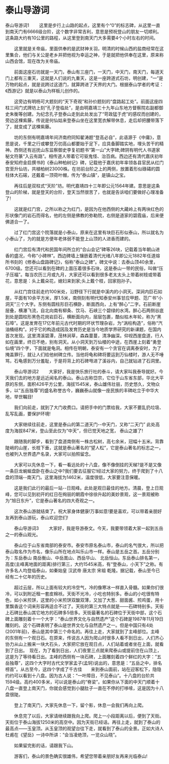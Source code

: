 # 泰山导游词
泰山导游词1
　　这里是步行上山路的起点，这里有个“0”的标志碑，从这里一直到南天门有6666级台阶，这个数字非常吉利，意思是预祝登山的朋友一切顺利。这条路大约有10公里的路程，从这里登到南天门大多需要4个小时左右的时间。

　　这里就是关帝庙，里面供奉的是武财神关羽，明清的时候山西的盐商经常在这里集合，他们与关公是老乡并把他视为幸运之神，于是就把他供奉在这里，原来称山西会馆，现在改为关帝庙。

　　前面这座石坊就是一天门，泰山有三座门，一天门，中天门，南天门，每道天门上都有三重天，这就是人们说的九重天，这是一座跨道式石坊，明创建，“一”是万物的起点，就是说跨过这道门，就算跨进了天界的大门。根据泰山学者的考证：《西游记》就是以泰山为样板儿创作的。

　　这旁边有明杨可大题刻的“天下奇观”和孙价题刻的“盘路起工处”。前面这座四柱三间门式牌坊上刻“孔子登临处”，是由明嘉靖三十九年山东地方督察院右副都御史朱衡等创建。为纪念孔子登泰山走到此处发出了“苛政猛于虎”的感叹而创建的，旁边这棵紫藤，传说是何仙姑来登泰山坐在这里宽衣解带休息，走后却把腰带落下了，就变成了这棵紫藤。

　　坊的东侧有明嘉靖年间济南府同知翟涛题“登高必自”，此语源于《中庸》，意思是说，千里之行或攀登万仞高山都要始于足下，应具备脚踏实地，埋头苦干的精神。西侧还有巡抚山东监察御史李复初题书“第一山”大字碑;碑阴有明代人书道家秘文符篆“入云有路”。相传道人带着它可驱鬼怪、治百病。西边还有清代嘉庆初年泰安知府金启撰书的《泰山种柏树记》碑，记载他于嘉庆初年率领各县官民从红门宫至升仙坊，共植柏树23000株。在坊前台阶之上的两侧，放置着形似碌碡的圆柱体大石磙，还戴着一顶荷叶帽，传为“泰山镇”，是镇山之宝。

　　再往后是双柱式“天阶”坊。明代嘉靖四十三年即公元1564年建。意思是这条登山的阶梯，就是登天的台阶，登天当然很苦了，也就是告诉咱们要做好心理准备了!

　　这就是红门宫，之所以称之为红门，是因为在他西侧的大藏岭上有两块红色的形状像门的岩石而得名，他的左侧是佛教的弥勒院，右侧是道家的碧霞庙，后来便佛道合一了。

　　过了红门宫这个院落就是小泰山，原来在这里有块巨石形似泰山，所以就名为小泰山了，为的就是方便年老体弱不能登上山顶的人进香而建的。

　　红门宫后有清代和民国年间所立的“合山会记”碑等26块，记载着当年朝山进香的盛况，今称“小碑林”。西边碑墙上镶嵌着清代光绪八年即公元1882年任道熔所书刻的《修泰山盘路碑记》，俗称“泰山之碑”。碑文中说：去泰山顶40余里，6700级。您还可以看到在碑的上面压着很多石块，这是泰山一带的民俗，叫做“压子压福”。每当农历三月或九月，大家还可以看到很多老太太头上带着树枝或带着花，意思是：头上戴朵花，媳妇来到家;头上戴个枝，回家抱孙子。

　　从红门宫往前走约100米处，沿野径下行就是中溪内的小洞天。深涧内巨石如屋，平面有10余平方米，厚1.5米，南侧刻有明代知泰安州事甘应甲题、范广书“小洞天”三个大字。东侧有圆柱形巨石横卧，断面西向，上有“醉心”二字。石前断崖层叠，横瀑飞流，自北向南有柳条、饮马、石峡三个碧绿的水湾。醉心石两侧谷底到处是圆柱形黑色花岗岩巨石，横断面向内，层层包裹，酷似枯木年轮，称为“黑石埠”。这是发育在17亿年前元古代时期的环状节理杂岩，为“涡柱构造”，俗称“汽油桶结构”。对于它的构造成因及发育历史是当今地质学界研究的新课题，在国内首次发现。这里清溪碧潭，茂林涧草，森森蔓蔓，清净幽深。仰视西崖盘道，行人如在画里，终日不绝，别有洞天。从小洞天到万仙楼的中途，在西崖上刻着“勇登仙境”四个字，下面就是龟洞。相传在明朝，泰安有一个贪官在调离泰安时，为了掩盖罪行，就让人们给他树碑立传。当他将龟和碑将要运到万仙楼时，游人无不唾骂，石龟感到万分羞耻，于是将背上的石碑甩进了溪谷内，自己就钻进了石洞里。

　　泰山导游词2
　　大家好，我是快乐旅行社的泰斗，请大家叫我泰导就好。今天我们去的地方是远近闻名的泰山。泰山古称岱宗，它位于山东省东部，华北大平原的东侧，面积426平方公里，海拔1545米，泰山雄伟壮丽，历史悠久，文物众多，以“五岳独尊”的盛名称誉古今，巍巍泰山就像一座民族的丰碑屹立于中华大地，举世瞩目!

　　我们向前走，就到了大门收费口。请把手中的门票给我，大家不要乱扔垃圾、乱写乱画，要保护环境!

　　大家继续往前走，这里是泰山的第二道天门--中天门，又称“二天门” 此处高度为海拔847米，登山至此仅为“中天”，但已觉天地之宽， 泰山之雄了!

　　跟随我的脚步，看到了盘道南侧有一株古松树，高七余米，冠幅十五米。背靠陡峭的山崖，长枝下垂，这就是泰山著名的“望人松”，它是泰山著名的标志之一，也被列入世界遗产名录，大家可以拍照留念。

　　大家可以先休息一下，看一看远处的十八盘，像不像倒挂的天梯?是不是又像一条巨龙蜿蜒盘卧在泰山之中?我们要去征服它!经过大家的努力，终于爬到了十八盘的顶端--南天门。这里海拔为1462米，温度很低，大家要注意保暖。

　　这是我们此行的最后一站--日观峰。此处是观日最佳的地方。清晨，登上日观峰，您可以见到初开的红日在绚丽的朝霞中徐徐升起的美妙景观，这一景观被称为“旭日东升”，它是泰山著名的四大奇观之一。

　　这次泰山游就结束了。祝大家身体健康!万事如意!要是喜欢，可以带着亲朋好友再到泰山游玩，泰山欢迎您们!


　　泰山导游词3
　　大家好，我是导游泰文。今天，我要带领着大家一起到五岳之一的泰山观光。

　　泰山位于山东省南部的泰安市。泰安市原名泰山市，泰山的名气很大，所以把泰山取名作为市名，像乐山所在地点叫乐山市一样。泰山是五岳之首。五岳分别为：东岳泰山 南岳衡山、中岳嵩山、西岳华山、 北岳恒山。东岳泰山排名第一，高度(主峰离地面的距离)排行第三，大约1545米高，有“登泰山，小天下”之称。有许多名人均登临泰山，如秦始皇 汉武帝 唐太宗 宋祖 乾隆。据记载，泰山至今已经有二十亿年的历史。

　　超过云层，所以上面有较大的冷空气，冷的像寒冰一样直入骨髓。如果你们很冷，可以到附近租一套皮棉袄。天街不光冷，小吃也特别多。泰山的小吃很有特色，如小米煎饼，这里的小米煎饼双酸双薄，又加了大葱、甜面酱、煎鸡蛋，用十里飘香这个词来形容再适合不过了。天街的第三大特点就是——石碑特别多。天街上石碑比泰山其它地方的石碑多5倍多。天街最著名的石碑位于天街中部，这个石碑上面雕刻着十一个大字：“泰山世界文化与自然遗产”这个石碑是1987年11月19日雕刻的。这个石碑表明了泰山是世界文化与自然遗产之一。但是中国只有4处(2001年前)，泰山是其中第三个命名的。再往上走，大家就到了主峰部位。主峰的东侧有一个观日石。在原来，传说古人因为爬山时很多人看不到日出，人们齐心协力从山上搬来一块大石头，大家把它放在观日点，人们站着或者坐在上面，就看到了日出。　现在，为了看到日出，人们夜里三点就来爬泰山或提前住在山顶上，这是为了等待看日出。主峰的西侧有一块石碑，上面雕刻着四个鲜红的大字：“五岳独尊”，这四个大字时古代文学家孟子(孟轲)说出的，意思是：“五岳之中，排名榜首”。从古至今，这四个字成了千古佳　　来到泰山面前，站在迎客松下，隐隐约约可以看到十八盘。因为古人说：“一叶障目，不见泰山”。十八盘的台阶共1594级。高约400多米，可以说是泰山的“脊梁”。如果你从下面的中天门顺着十八盘一直登上南天门，你就会感觉到小腿肚子一直在不停的打哆嗦，这是因为十八盘很陡。

　　登上了南天门，大家先休息一下，留个影，休息一会我们再向上爬。

　　休息完了以后，大家请继续跟我向上爬。爬上一小段距离以后，便到了天街。天街位于泰山海拔1250米的高空中。因为天街已经话。再往上走，就到了泰山的最高点——玉皇顶。从玉皇顶的观望台往下走，就看到了泰山的全景。正如大诗人杜甫在《望岳》一诗中所讲：“会当凌绝顶，一览众山晓”。

　　如果留完影的话，请跟我下山。

　　游客们，泰山的景色确实很雄伟，希望您带着亲朋好友再来光临泰山!